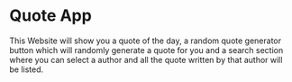 # Quote App
This Website will show you a quote of the day, a random quote generator button which will randomly generate a quote for you and a search section where you can select a author and all the quote written by that author will be listed.
